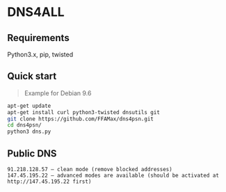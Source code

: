 # DNS4ALL
## Requirements
Python3.x, pip, twisted

## Quick start
> Example for Debian 9.6

```bash
apt-get update
apt-get install curl python3-twisted dnsutils git
git clone https://github.com/FFAMax/dns4psn.git
cd dns4psn/
python3 dns.py
```

## Public DNS
    91.218.128.57 — clean mode (remove blocked addresses)
    147.45.195.22 — advanced modes are available (should be activated at http://147.45.195.22 first)
    
